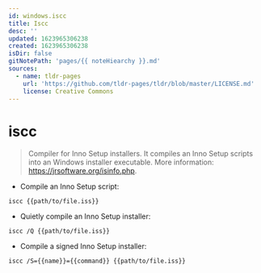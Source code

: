 ```yaml
---
id: windows.iscc
title: Iscc
desc: ''
updated: 1623965306238
created: 1623965306238
isDir: false
gitNotePath: 'pages/{{ noteHiearchy }}.md'
sources:
  - name: tldr-pages
    url: 'https://github.com/tldr-pages/tldr/blob/master/LICENSE.md'
    license: Creative Commons
---
```

# iscc

> Compiler for Inno Setup installers.
> It compiles an Inno Setup scripts into an Windows installer executable.
> More information: <https://jrsoftware.org/isinfo.php>.

- Compile an Inno Setup script:

`iscc {{path/to/file.iss}}`

- Quietly compile an Inno Setup installer:

`iscc /Q {{path/to/file.iss}}`

- Compile a signed Inno Setup installer:

`iscc /S={{name}}={{command}} {{path/to/file.iss}}`

